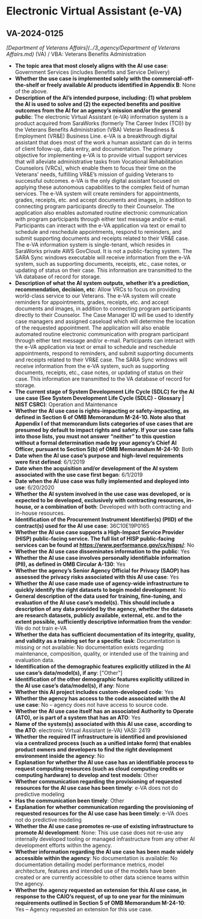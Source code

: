 # Electronic Virtual Assistant (e-VA)
## VA-2024-0125
_[Department of Veterans Affairs](../3_agency/Department of Veterans Affairs.md)_ (VA) / VBA: Veterans Benefits Administration


+ **The topic area that most closely aligns with the AI use case**: Government Services (includes Benefits and Service Delivery)
+ **Whether the use case is implemented solely with the commercial-off-the-shelf or freely available AI products identified in Appendix B**: None of the above.
+ **Description of the AI’s intended purpose, including: (1) what problem the AI is used to solve and (2) the expected benefits and positive outcomes from the AI for an agency’s mission and/or the general public**: The electronic Virtual Assistant (e-VA) information system is a product acquired from SaraWorks (formerly The Career Index (TCI)) by the Veterans Benefits Administration (VBA) Veteran Readiness & Employment (VR&E) Business Line. e-VA is a breakthrough digital assistant that does most of the work a human assistant can do in terms of client follow-up, data entry, and documentation. The primary objective for implementing e-VA is to provide virtual support services that will alleviate administrative tasks from Vocational Rehabilitation Counselors (VRCs), which enable them to focus their time on the Veterans’ needs, fulfilling VR&E’s mission of guiding Veterans to successful outcomes. e-VA is the only digital assistant focused on applying these autonomous capabilities to the complex field of human services. The e-VA system will create reminders for appointments, grades, receipts, etc. and accept documents and images, in addition to connecting program participants directly to their Counselor. The application also enables automated routine electronic communication with program participants through either text message and/or e-mail. Participants can interact with the e-VA application via text or email to schedule and reschedule appointments, respond to reminders, and submit supporting documents and receipts related to their VR&E case. The e-VA information system is single-tenant, which resides in SaraWorks private AWS GovCloud. It is not a public-facing system. The SARA Sync windows executable will receive information from the e-VA system, such as supporting documents, receipts, etc., case notes, or updating of status on their case. This information are transmitted to the VA database of record for storage.
+ **Description of what the AI system outputs, whether it’s a prediction, recommendation, decision, etc**: Allow VRCs to focus on providing world-class service to our Veterans. The e-VA system will create reminders for appointments, grades, receipts, etc. and accept documents and images, in addition to connecting program participants directly to their Counselor. The Case Manager ID will be used to identify case managers and assigned caseload which will determine the location of the requested appointment. The application will also enable automated routine electronic communication with program participant through either text message and/or e-mail. Participants can interact with the e-VA application via text or email to schedule and reschedule appointments, respond to reminders, and submit supporting documents and receipts related to their VR&E case.  The SARA Sync windows will receive information from the e-VA system, such as supporting documents, receipts, etc., case notes, or updating of status on their case. This information are transmitted to the VA database of record for storage.
+ **The current stage of System Development Life Cycle (SDLC) for the AI use case (See System Development Life Cycle (SDLC) - Glossary | NIST CSRC)**: Operation and Maintenance
+ **Whether the AI use case is rights-impacting or safety-impacting, as defined in Section 6 of OMB Memorandum M-24-10. Note also that Appendix I of that memorandum lists categories of use cases that are presumed by default to impact rights and safety. If your use case falls into those lists, you must not answer “neither” to this question without a formal determination made by your agency’s Chief AI Officer, pursuant to Section 5(b) of OMB Memorandum M-24-10**: Both
+ **Date when the AI use case’s purpose and high-level requirements were first defined**: 6/1/2019
+ **Date when the acquisition and/or development of the AI system associated with the use case first began**: 6/1/2019
+ **Date when the AI use case was fully implemented and deployed into use**: 6/20/2020
+ **Whether the AI system involved in the use case was developed, or is expected to be developed, exclusively with contracting resources, in-house, or a combination of both**: Developed with both contracting and in-house resources.
+ **Identification of the Procurement Instrument Identifier(s) (PIID) of the contract(s) used for the AI use case**: 36C10E19P0165
+ **Whether the AI use case supports a High-Impact Service Provider (HISP) public-facing service. The full list of HISP public-facing services can be found at https://www.performance.gov/cx/hisps/**: No
+ **Whether the AI use case disseminates information to the public**: Yes
+ **Whether the AI use case involves personally identifiable information (PII), as defined in OMB Circular A-130**: Yes
+ **Whether the agency’s Senior Agency Official for Privacy (SAOP) has assessed the privacy risks associated with this AI use case**: Yes
+ **Whether the AI use case made use of agency-wide infrastructure to quickly identify the right datasets to begin model development**: No
+ **General description of the data used for training, fine-tuning, and evaluation of the AI use case’s model(s). This should include a description of any data provided by the agency, whether the datasets are research datasets, publicly available, external, etc. and to the extent possible, sufficiently descriptive information from the vendor**: We do not train e-VA
+ **Whether the data has sufficient documentation of its integrity, quality, and validity as a training set for a specific task**: Documentation is missing or not available: No documentation exists regarding maintenance, composition, quality, or intended use of the training and evaluation data.
+ **Identification of the demographic features explicitly utilized in the AI use case’s data/model(s), if any**: ["Other"]
+ **Identification of the other demographic features explicitly utilized in the AI use case’s data/model(s), if any**: None
+ **Whether this AI project includes custom-developed code**: Yes
+ **Whether the agency has access to the code associated with the AI use case**: No – agency does not have access to source code.
+ **Whether the AI use case itself has an associated Authority to Operate (ATO), or is part of a system that has an ATO**: Yes
+ **Name of the system(s) associated with this AI use case, according to the ATO**: electronic Virtual Assistant (e-VA) VASI: 2419
+ **Whether the required IT infrastructure is identified and provisioned via a centralized process (such as a unified intake form) that enables product owners and developers to find the right development environment inside the agency**: No
+ **Explanation for whether the AI use case has an identifiable process to request computing resources (such as cloud computing credits or computing hardware) to develop and test models**: Other
+ **Whether communication regarding the provisioning of requested resources for the AI use case has been timely**: e-VA does not do predictive modeling
+ **Has the communication been timely**: Other
+ **Explanation for whether communication regarding the provisioning of requested resources for the AI use case has been timely**: e-VA does not do predictive modeling
+ **Whether the AI use case promotes re-use of existing infrastructure to promote AI development**: None: This use case does not re-use any internally developed tooling or managed infrastructure from any other AI development efforts within the agency.
+ **Whether information regarding the AI use case has been made widely accessible within the agency**: No documentation is available: No documentation detailing model performance metrics, model architecture, features and intended use of the models have been created or are currently accessible to other data science teams within the agency.
+ **Whether the agency requested an extension for this AI use case, in response to the CAIO’s request, of up to one year for the minimum requirements outlined in Section 5 of OMB Memorandum M-24-10**: Yes – Agency requested an extension for this use case.